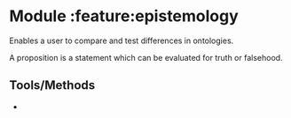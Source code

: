 # Module :feature:epistemology
Enables a user to compare and test differences in ontologies.

A proposition is a statement which can be evaluated for truth or falsehood.

## Tools/Methods
* 
